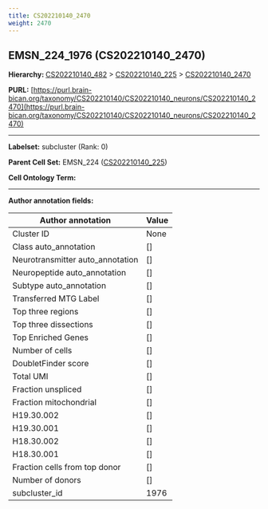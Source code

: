```yaml
---
title: CS202210140_2470
weight: 2470
---
```

## EMSN_224_1976 (CS202210140_2470)
<b>Hierarchy: </b>
[CS202210140_482](../CS202210140_482) >
[CS202210140_225](../CS202210140_225) >
[CS202210140_2470](../CS202210140_2470)

**PURL:** [https://purl.brain-bican.org/taxonomy/CS202210140/CS202210140_neurons/CS202210140_2470](https://purl.brain-bican.org/taxonomy/CS202210140/CS202210140_neurons/CS202210140_2470)

---


**Labelset:** subcluster (Rank: 0)

**Parent Cell Set:** EMSN_224 ([CS202210140_225](../CS202210140_225))



**Cell Ontology Term:** 

[MARKER GENES.]: #


---

[TRANSFERRED ANNOTATIONS.]: #


[AUTHOR ANNOTATION FIELDS.]: #


**Author annotation fields:**

| Author annotation | Value |
|-------------------|-------|
|Cluster ID|None|
|Class auto_annotation|[]|
|Neurotransmitter auto_annotation|[]|
|Neuropeptide auto_annotation|[]|
|Subtype auto_annotation|[]|
|Transferred MTG Label|[]|
|Top three regions|[]|
|Top three dissections|[]|
|Top Enriched Genes|[]|
|Number of cells|[]|
|DoubletFinder score|[]|
|Total UMI|[]|
|Fraction unspliced|[]|
|Fraction mitochondrial|[]|
|H19.30.002|[]|
|H19.30.001|[]|
|H18.30.002|[]|
|H18.30.001|[]|
|Fraction cells from top donor|[]|
|Number of donors|[]|
|subcluster_id|1976|

